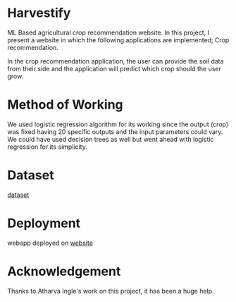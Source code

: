 # Harvestify
ML Based agricultural crop recommendation website.
In this project, I present a website in which the following applications are implemented; Crop recommendation.

In the crop recommendation application, the user can provide the soil data from their side and the application will predict which crop should the user grow.
# Method of Working
We used logistic regression algorithm for its working since the output (crop) was fixed having 20 specific outputs and the input parameters could vary. 
We could have used decision trees as well but went ahead with logistic regression for its simplicity.
# Dataset
<a href="https://www.kaggle.com/code/nirmalgaud/crop-recommendation-system-using-machine-learning/input">dataset</a>

# Deployment
webapp deployed on <a href="https://harvestify-web.streamlit.app/">website</a>


# Acknowledgement
Thanks to Atharva Ingle's work on this project, it has been a huge help.
